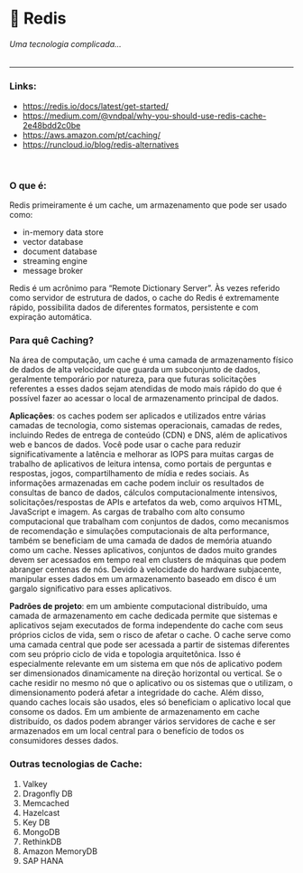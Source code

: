 # 🔴 Redis
###### Uma tecnologia complicada... 
***

### Links:
- https://redis.io/docs/latest/get-started/
- https://medium.com/@vndpal/why-you-should-use-redis-cache-2e48bdd2c0be
- https://aws.amazon.com/pt/caching/
- https://runcloud.io/blog/redis-alternatives
<br>

### O que é:
Redis primeiramente é um cache, um armazenamento que pode ser usado como:
- in-memory data store
- vector database
- document database
- streaming engine
- message broker

Redis é um acrônimo para “Remote Dictionary Server”. Às vezes referido como servidor de estrutura de dados, o cache do Redis é extremamente rápido, possibilita dados de diferentes formatos, persistente e com expiração automática.

### Para quê Caching?
Na área de computação, um cache é uma camada de armazenamento físico de dados de alta velocidade que guarda um subconjunto de dados, geralmente temporário por natureza, para que futuras solicitações referentes a esses dados sejam atendidas de modo mais rápido do que é possível fazer ao acessar o local de armazenamento principal de dados.

**Aplicações**: os caches podem ser aplicados e utilizados entre várias camadas de tecnologia, como sistemas operacionais, camadas de redes, incluindo Redes de entrega de conteúdo (CDN) e DNS, além de aplicativos web e bancos de dados. Você pode usar o cache para reduzir significativamente a latência e melhorar as IOPS para muitas cargas de trabalho de aplicativos de leitura intensa, como portais de perguntas e respostas, jogos, compartilhamento de mídia e redes sociais. As informações armazenadas em cache podem incluir os resultados de consultas de banco de dados, cálculos computacionalmente intensivos, solicitações/respostas de APIs e artefatos da web, como arquivos HTML, JavaScript e imagem. As cargas de trabalho com alto consumo computacional que trabalham com conjuntos de dados, como mecanismos de recomendação e simulações computacionais de alta performance, também se beneficiam de uma camada de dados de memória atuando como um cache. Nesses aplicativos, conjuntos de dados muito grandes devem ser acessados em tempo real em clusters de máquinas que podem abranger centenas de nós. Devido à velocidade do hardware subjacente, manipular esses dados em um armazenamento baseado em disco é um gargalo significativo para esses aplicativos.

**Padrões de projeto**: em um ambiente computacional distribuído, uma camada de armazenamento em cache dedicada permite que sistemas e aplicativos sejam executados de forma independente do cache com seus próprios ciclos de vida, sem o risco de afetar o cache. O cache serve como uma camada central que pode ser acessada a partir de sistemas diferentes com seu próprio ciclo de vida e topologia arquitetônica. Isso é especialmente relevante em um sistema em que nós de aplicativo podem ser dimensionados dinamicamente na direção horizontal ou vertical. Se o cache residir no mesmo nó que o aplicativo ou os sistemas que o utilizam, o dimensionamento poderá afetar a integridade do cache. Além disso, quando caches locais são usados, eles só beneficiam o aplicativo local que consome os dados. Em um ambiente de armazenamento em cache distribuído, os dados podem abranger vários servidores de cache e ser armazenados em um local central para o benefício de todos os consumidores desses dados.

### Outras tecnologias de Cache:
1. Valkey
2. Dragonfly DB
3. Memcached
4. Hazelcast
5. Key DB
6. MongoDB
7. RethinkDB
8. Amazon MemoryDB
9. SAP HANA